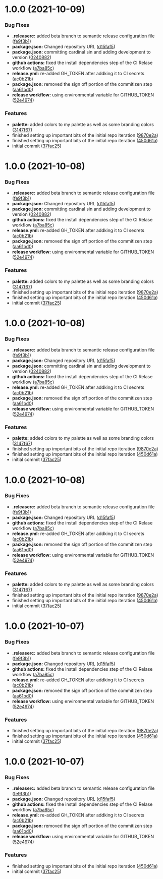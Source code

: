 # 1.0.0 (2021-10-09)


### Bug Fixes

* **.releaserc:** added beta branch to semantic release configuration file ([fe9f3b1](https://github.com/blackboardd/magui/commit/fe9f3b120788e83ab2fe527e35893362192702e2))
* **package.json:** Changed repository URL ([d15faf5](https://github.com/blackboardd/magui/commit/d15faf578fccb5bd775db48c78dd699b676cb8cd))
* **package.json:** committing cardinal sin and adding development to version ([0240882](https://github.com/blackboardd/magui/commit/02408821d6970d62404ec39f54bb8ece2f983700))
* **github actions:** fixed the install dependencies step of the CI Relase workflow ([a7ba85c](https://github.com/blackboardd/magui/commit/a7ba85c275f3ae6476b65bbbe18e5735ef35fb7a))
* **release.yml:** re-added GH_TOKEN after addking it to CI secrets ([ac0b21b](https://github.com/blackboardd/magui/commit/ac0b21b3d586d4d531ce4b1ddc0e89cd6777e3df))
* **package.json:** removed the sign off portion of the commitizen step ([aa61bd0](https://github.com/blackboardd/magui/commit/aa61bd03a53de2989332e261388b2f7bab5b5c79))
* **release workflow:** using environmental variable for GITHUB_TOKEN ([52e4974](https://github.com/blackboardd/magui/commit/52e497400ed8e4107e1a19ca653c4e62495476c2))


### Features

* **palette:** added colors to my palette as well as some branding colors ([3147f67](https://github.com/blackboardd/magui/commit/3147f6737d37f53f1a134cebd1f315b9024c7416))
* finished setting up important bits of the initial repo iteration ([9870e2a](https://github.com/blackboardd/magui/commit/9870e2affd2627d60437090bec24745fc883bcab))
* finished setting up important bits of the initial repo iteration ([450d61a](https://github.com/blackboardd/magui/commit/450d61a5c16b048f5d6869c1325d37d57fe84802))
* initial commit ([37fac25](https://github.com/blackboardd/magui/commit/37fac255952f16f8b5237e25f8a4ed172ea332cc))

# 1.0.0 (2021-10-08)


### Bug Fixes

* **.releaserc:** added beta branch to semantic release configuration file ([fe9f3b1](https://github.com/blackboardd/magui/commit/fe9f3b120788e83ab2fe527e35893362192702e2))
* **package.json:** Changed repository URL ([d15faf5](https://github.com/blackboardd/magui/commit/d15faf578fccb5bd775db48c78dd699b676cb8cd))
* **package.json:** committing cardinal sin and adding development to version ([0240882](https://github.com/blackboardd/magui/commit/02408821d6970d62404ec39f54bb8ece2f983700))
* **github actions:** fixed the install dependencies step of the CI Relase workflow ([a7ba85c](https://github.com/blackboardd/magui/commit/a7ba85c275f3ae6476b65bbbe18e5735ef35fb7a))
* **release.yml:** re-added GH_TOKEN after addking it to CI secrets ([ac0b21b](https://github.com/blackboardd/magui/commit/ac0b21b3d586d4d531ce4b1ddc0e89cd6777e3df))
* **package.json:** removed the sign off portion of the commitizen step ([aa61bd0](https://github.com/blackboardd/magui/commit/aa61bd03a53de2989332e261388b2f7bab5b5c79))
* **release workflow:** using environmental variable for GITHUB_TOKEN ([52e4974](https://github.com/blackboardd/magui/commit/52e497400ed8e4107e1a19ca653c4e62495476c2))


### Features

* **palette:** added colors to my palette as well as some branding colors ([3147f67](https://github.com/blackboardd/magui/commit/3147f6737d37f53f1a134cebd1f315b9024c7416))
* finished setting up important bits of the initial repo iteration ([9870e2a](https://github.com/blackboardd/magui/commit/9870e2affd2627d60437090bec24745fc883bcab))
* finished setting up important bits of the initial repo iteration ([450d61a](https://github.com/blackboardd/magui/commit/450d61a5c16b048f5d6869c1325d37d57fe84802))
* initial commit ([37fac25](https://github.com/blackboardd/magui/commit/37fac255952f16f8b5237e25f8a4ed172ea332cc))

# 1.0.0 (2021-10-08)


### Bug Fixes

* **.releaserc:** added beta branch to semantic release configuration file ([fe9f3b1](https://github.com/blackboardd/magui/commit/fe9f3b120788e83ab2fe527e35893362192702e2))
* **package.json:** Changed repository URL ([d15faf5](https://github.com/blackboardd/magui/commit/d15faf578fccb5bd775db48c78dd699b676cb8cd))
* **package.json:** committing cardinal sin and adding development to version ([0240882](https://github.com/blackboardd/magui/commit/02408821d6970d62404ec39f54bb8ece2f983700))
* **github actions:** fixed the install dependencies step of the CI Relase workflow ([a7ba85c](https://github.com/blackboardd/magui/commit/a7ba85c275f3ae6476b65bbbe18e5735ef35fb7a))
* **release.yml:** re-added GH_TOKEN after addking it to CI secrets ([ac0b21b](https://github.com/blackboardd/magui/commit/ac0b21b3d586d4d531ce4b1ddc0e89cd6777e3df))
* **package.json:** removed the sign off portion of the commitizen step ([aa61bd0](https://github.com/blackboardd/magui/commit/aa61bd03a53de2989332e261388b2f7bab5b5c79))
* **release workflow:** using environmental variable for GITHUB_TOKEN ([52e4974](https://github.com/blackboardd/magui/commit/52e497400ed8e4107e1a19ca653c4e62495476c2))


### Features

* **palette:** added colors to my palette as well as some branding colors ([3147f67](https://github.com/blackboardd/magui/commit/3147f6737d37f53f1a134cebd1f315b9024c7416))
* finished setting up important bits of the initial repo iteration ([9870e2a](https://github.com/blackboardd/magui/commit/9870e2affd2627d60437090bec24745fc883bcab))
* finished setting up important bits of the initial repo iteration ([450d61a](https://github.com/blackboardd/magui/commit/450d61a5c16b048f5d6869c1325d37d57fe84802))
* initial commit ([37fac25](https://github.com/blackboardd/magui/commit/37fac255952f16f8b5237e25f8a4ed172ea332cc))

# 1.0.0 (2021-10-08)


### Bug Fixes

* **.releaserc:** added beta branch to semantic release configuration file ([fe9f3b1](https://github.com/blackboardd/magui/commit/fe9f3b120788e83ab2fe527e35893362192702e2))
* **package.json:** Changed repository URL ([d15faf5](https://github.com/blackboardd/magui/commit/d15faf578fccb5bd775db48c78dd699b676cb8cd))
* **github actions:** fixed the install dependencies step of the CI Relase workflow ([a7ba85c](https://github.com/blackboardd/magui/commit/a7ba85c275f3ae6476b65bbbe18e5735ef35fb7a))
* **release.yml:** re-added GH_TOKEN after addking it to CI secrets ([ac0b21b](https://github.com/blackboardd/magui/commit/ac0b21b3d586d4d531ce4b1ddc0e89cd6777e3df))
* **package.json:** removed the sign off portion of the commitizen step ([aa61bd0](https://github.com/blackboardd/magui/commit/aa61bd03a53de2989332e261388b2f7bab5b5c79))
* **release workflow:** using environmental variable for GITHUB_TOKEN ([52e4974](https://github.com/blackboardd/magui/commit/52e497400ed8e4107e1a19ca653c4e62495476c2))


### Features

* **palette:** added colors to my palette as well as some branding colors ([3147f67](https://github.com/blackboardd/magui/commit/3147f6737d37f53f1a134cebd1f315b9024c7416))
* finished setting up important bits of the initial repo iteration ([9870e2a](https://github.com/blackboardd/magui/commit/9870e2affd2627d60437090bec24745fc883bcab))
* finished setting up important bits of the initial repo iteration ([450d61a](https://github.com/blackboardd/magui/commit/450d61a5c16b048f5d6869c1325d37d57fe84802))
* initial commit ([37fac25](https://github.com/blackboardd/magui/commit/37fac255952f16f8b5237e25f8a4ed172ea332cc))

# 1.0.0 (2021-10-07)


### Bug Fixes

* **.releaserc:** added beta branch to semantic release configuration file ([fe9f3b1](https://github.com/blackboardd/magui/commit/fe9f3b120788e83ab2fe527e35893362192702e2))
* **package.json:** Changed repository URL ([d15faf5](https://github.com/blackboardd/magui/commit/d15faf578fccb5bd775db48c78dd699b676cb8cd))
* **github actions:** fixed the install dependencies step of the CI Relase workflow ([a7ba85c](https://github.com/blackboardd/magui/commit/a7ba85c275f3ae6476b65bbbe18e5735ef35fb7a))
* **release.yml:** re-added GH_TOKEN after addking it to CI secrets ([ac0b21b](https://github.com/blackboardd/magui/commit/ac0b21b3d586d4d531ce4b1ddc0e89cd6777e3df))
* **package.json:** removed the sign off portion of the commitizen step ([aa61bd0](https://github.com/blackboardd/magui/commit/aa61bd03a53de2989332e261388b2f7bab5b5c79))
* **release workflow:** using environmental variable for GITHUB_TOKEN ([52e4974](https://github.com/blackboardd/magui/commit/52e497400ed8e4107e1a19ca653c4e62495476c2))


### Features

* finished setting up important bits of the initial repo iteration ([9870e2a](https://github.com/blackboardd/magui/commit/9870e2affd2627d60437090bec24745fc883bcab))
* finished setting up important bits of the initial repo iteration ([450d61a](https://github.com/blackboardd/magui/commit/450d61a5c16b048f5d6869c1325d37d57fe84802))
* initial commit ([37fac25](https://github.com/blackboardd/magui/commit/37fac255952f16f8b5237e25f8a4ed172ea332cc))

# 1.0.0 (2021-10-07)


### Bug Fixes

* **.releaserc:** added beta branch to semantic release configuration file ([fe9f3b1](https://github.com/blackboardd/magui/commit/fe9f3b120788e83ab2fe527e35893362192702e2))
* **package.json:** Changed repository URL ([d15faf5](https://github.com/blackboardd/magui/commit/d15faf578fccb5bd775db48c78dd699b676cb8cd))
* **github actions:** fixed the install dependencies step of the CI Relase workflow ([a7ba85c](https://github.com/blackboardd/magui/commit/a7ba85c275f3ae6476b65bbbe18e5735ef35fb7a))
* **release.yml:** re-added GH_TOKEN after addking it to CI secrets ([ac0b21b](https://github.com/blackboardd/magui/commit/ac0b21b3d586d4d531ce4b1ddc0e89cd6777e3df))
* **package.json:** removed the sign off portion of the commitizen step ([aa61bd0](https://github.com/blackboardd/magui/commit/aa61bd03a53de2989332e261388b2f7bab5b5c79))
* **release workflow:** using environmental variable for GITHUB_TOKEN ([52e4974](https://github.com/blackboardd/magui/commit/52e497400ed8e4107e1a19ca653c4e62495476c2))


### Features

* finished setting up important bits of the initial repo iteration ([450d61a](https://github.com/blackboardd/magui/commit/450d61a5c16b048f5d6869c1325d37d57fe84802))
* initial commit ([37fac25](https://github.com/blackboardd/magui/commit/37fac255952f16f8b5237e25f8a4ed172ea332cc))
